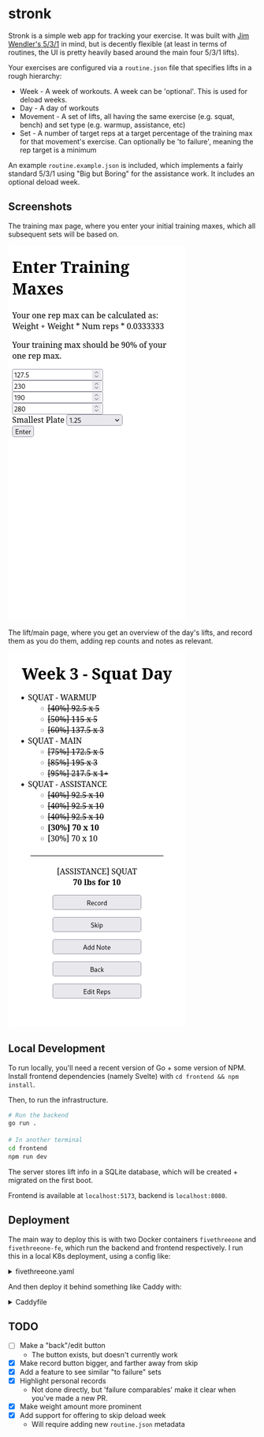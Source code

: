 # stronk

Stronk is a simple web app for tracking your exercise. It was built with [Jim Wendler's 5/3/1](https://www.amazon.com/Simplest-Effective-Training-System-Strength/dp/B00686OYGQ) in mind, but is decently flexible (at least in terms of routines, the UI is pretty heavily based around the main four 5/3/1 lifts).

Your exercises are configured via a `routine.json` file that specifies lifts in a rough hierarchy:

* Week - A week of workouts. A week can be 'optional'. This is used for deload weeks.
* Day - A day of workouts
* Movement - A set of lifts, all having the same exercise (e.g. squat, bench) and set type (e.g. warmup, assistance, etc)
* Set - A number of target reps at a target percentage of the training max for that movement's exercise. Can optionally be 'to failure', meaning the rep target is a minimum

An example `routine.example.json` is included, which implements a fairly standard 5/3/1 using "Big but Boring" for the assistance work. It includes an optional deload week.

## Screenshots

The training max page, where you enter your initial training maxes, which all subsequent sets will be based on.

![Screenshot of the training max page, showing four inputs corresponding to the four lifts of 5/3/1, along with a selector for the smallest plate you have available at your gym](/screenshots/training-maxes.png)

The lift/main page, where you get an overview of the day's lifts, and record them as you do them, adding rep counts and notes as relevant.

![Screenshot of the lifts page, showing a series of sets broken into warmup, main, and assistance. The bottom half of the page shows buttons for recording lifts, adding notes, skipping, and more](/screenshots/lifts.png)


## Local Development

To run locally, you'll need a recent version of Go + some version of NPM. Install frontend dependencies (namely Svelte) with `cd frontend && npm install`.

Then, to run the infrastructure.

```bash
# Run the backend
go run .

# In another terminal
cd frontend
npm run dev
```

The server stores lift info in a SQLite database, which will be created + migrated on the first boot.

Frontend is available at `localhost:5173`, backend is `localhost:8080`.

## Deployment

The main way to deploy this is with two Docker containers `fivethreeone` and `fivethreeone-fe`, which run the backend and frontend respectively. I run this in a local K8s deployment, using a config like:

<details>

<summary>fivethreeone.yaml</summary>

```yaml
apiVersion: apps/v1
kind: Deployment
metadata:
  name: fivethreeone-deployment
  labels:
    app: fivethreeone
spec:
  selector:
    matchLabels:
      app: fivethreeone
  strategy:
    type: Recreate
  template:
    metadata:
      labels:
        app: fivethreeone
    spec:
        containers:
        - image: <registry>/fivethreeone-fe
          name: frontend
          env:
          - name: PUBLIC_API_BASE_URL
            value: "http://localhost:8080"
          ports:
            - containerPort: 3000
              name: web
        - image: <registry>/fivethreeone
          name: backend
          env:
          - name: ROUTINE_FILE
            value: /config/routine.json
          - name: DB_FILE
            value: /data/fivethreeone.db
          - name: MIGRATION_DIR
            value: /migrations
          ports:
            - containerPort: 8080
              name: http-api
          volumeMounts:
          - name: site-data
            mountPath: "/data"
            subPath: fivethreeone
          - name: config
            mountPath: "/config"
            readOnly: true
        volumes:
        - name: site-data
          # TODO: Some kind of mount for the SQLite database
        - name: config
          configMap:
            name: fivethreeone-config
          # This contains the routine.json file for your specific program.
---
apiVersion: v1
kind: Service
metadata:
  name: fivethreeone
spec:
  selector:
    app: fivethreeone
  ports:
    - name: web
      protocol: TCP
      port: 3000
      targetPort: 3000
    - name: http-api
      protocol: TCP
      port: 8080
      targetPort: 8080
```

</details>

And then deploy it behind something like Caddy with:

<details>

<summary>Caddyfile</summary>

```caddy
https://stronk.<domain> {
	encode gzip

	handle /api/* {
		reverse_proxy fivethreeone.<namespace>.svc.cluster.local:8080
	}

	handle {
		reverse_proxy fivethreeone.<namespace>.svc.cluster.local:3000
	}
}
```

</details>


## TODO

- [ ] Make a "back"/edit button
  - The button exists, but doesn't currently work
- [x] Make record button bigger, and farther away from skip
- [x] Add a feature to see similar "to failure" sets
- [x] Highlight personal records
  - Not done directly, but 'failure comparables' make it clear when you've made a new PR.
- [x] Make weight amount more prominent
- [x] Add support for offering to skip deload week
  - Will require adding new `routine.json` metadata
